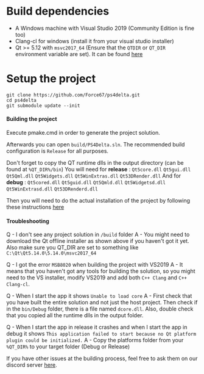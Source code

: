 # Build dependencies

* A Windows machine with Visual Studio 2019 (Community Edition is fine too)
* Clang-cl for windows (install it from your visual studio installer)
* Qt >= 5.12 with `msvc2017_64` (Ensure that the `QTDIR` or `QT_DIR` environment variable are set). It can be found [here](https://www.qt.io/offline-installers)

# Setup the project

```
git clone https://github.com/Force67/ps4delta.git
cd ps4delta
git submodule update --init
```

#### Building the project

Execute pmake.cmd in order to generate the project solution. 

Afterwards you can open `build/PS4Delta.sln`. The recommended build configuration is `Release` for all purposes.

Don't forget to copy the QT runtime dlls in the output directory (can be found at `%QT_DIR%/bin`)
You will need for __release__ : `Qt5core.dll` `Qt5gui.dll` `Qt5Qml.dll` `Qt5Widgets.dll` `Qt5WinExtras.dll` `Qt53DRender.dll`
And for  __debug__ : `Qt5cored.dll` `Qt5guid.dll` `Qt5Qmld.dll` `Qt5Widgetsd.dll` `Qt5WinExtrasd.dll` `Qt53DRenderd.dll`

Then you will need to do the actual installation of the project by following these instructions [here](https://github.com/Force67/ps4delta/blob/master/docs/installation.md)

#### Troubleshooting

Q - I don't see any project solution in `/build` folder
A - You might need to download the Qt offline installer as shown above if you haven't got it yet. Also make sure you QT_DIR are set to something like `C:\Qt\Qt5.14.0\5.14.0\msvc2017_64`

Q - I got the error `MSB8020` when building the project with VS2019
A - It means that you haven't got any tools for building the solution, so you might need to the VS installer, modify VS2019 and add both `C++ Clang` and `C++ Clang-cl`. 

Q - When I start the app it shows `Unable to load core`
A - First check that you have built the entire solution and not just the host project. Then check if in the `bin/Debug` folder, there is a file named `dcore.dll`. Also, double check that you copied all the runtime dlls in the output folder.

Q - When I start the app in release it crashes and when I start the app in debug it shows `This application failed to start because no Qt platform plugin could be initialized.`
A - Copy the platforms folder from your `%QT_DIR%` to your target folder (Debug or Release)

If you have other issues at the building process, feel free to ask them on our discord server [here](https://discord.gg/WqWjujt).